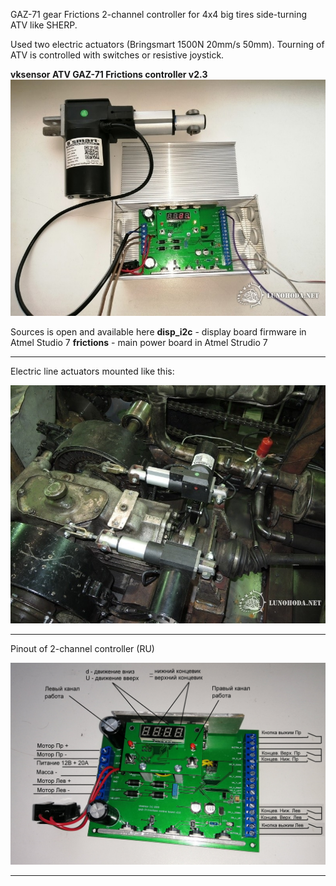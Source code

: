 GAZ-71 gear Frictions 2-channel controller for 4x4 big tires side-turning ATV like SHERP.

Used two electric actuators (Bringsmart 1500N 20mm/s 50mm).  Tourning of ATV is controlled with switches or resistive joystick. 


**vksensor ATV GAZ-71 Frictions controller v2.3**
![Image alt](https://github.com/vkshardware/frictions/blob/master/main_view.jpg)

Sources is open and available here
**disp_i2c** - display board firmware in Atmel Studio 7
**frictions** - main power board in Atmel Strudio 7

****

Electric line actuators mounted like this: 


![Image alt](https://github.com/vkshardware/frictions/blob/master/mount_actuators.jpg)


****

Pinout of 2-channel controller (RU)

![Image alt](https://github.com/vkshardware/frictions/blob/master/pinout.jpg)

****

